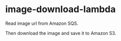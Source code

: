 # image-download-lambda
Read image url from Amazon SQS.

Then download the image and save it to Amazon S3.
